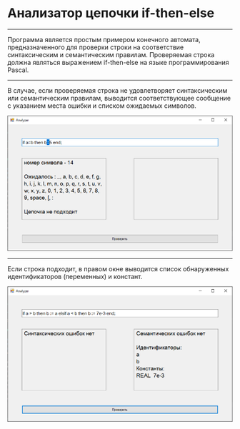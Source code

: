 # Анализатор цепочки if-then-else

---

Программа является простым примером конечного автомата, предназначенного для проверки строки на соответствие синтаксическим и семантическим правилам. Проверяемая строка должна являться выражением if-then-else на языке программирования Pascal.

---

В случае, если проверяемая строка не удовлетворяет синтаксическим или семантическим правилам, выводится соответствующее сообщение с указанием места ошибки и списком ожидаемых символов.

![error](/assets/error.png)

---

Если строка подходит, в правом окне выводится список обнаруженных идентификаторов (переменных) и констант.

![example](/assets/example.png)
